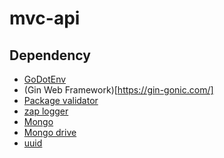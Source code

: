 # mvc-api



## Dependency
<!-- - [Xid - Globally Unique ID Generator](https://github.com/rs/xid)               <BR/>

- [Testify - Thou Shalt Write Tests](https://github.com/stretchr/testify)       <BR/>
- [Fake - Test it directly from your browser](https://github.com/jaswdr/faker)  <BR/>
- [Chi](https://github.com/go-chi/chi)                                          <BR/>
- [Air - Live reload for Go apps](https://github.com/cosmtrek/air)              <BR/>
- [Gorm](https://gorm.io/)                                                      <BR/>
- [Oidc - OpenID Connect support for Go](https://github.com/coreos/go-oidc)     <BR/>
- [jwt-go](https://github.com/dgrijalva/jwt-go)                                 <BR/> -->
- [GoDotEnv](https://github.com/joho/godotenv)                                          <BR/>
- (Gin Web Framework)[https://gin-gonic.com/]                                           <BR/>
- [Package validator](https://github.com/go-playground/validator)                       <BR/>
- [zap logger](https://github.com/uber-go/zap)                                          <BR/>
- [Mongo](https://pkg.go.dev/go.mongodb.org/mongo-driver@v1.13.1/mongo/options)         <BR/>
- [Mongo drive](https://pkg.go.dev/go.mongodb.org/mongo-driver@v1.13.1/mongo/options)   <BR/>
- [uuid](https://github.com/google/uuid)                                                <BR/>